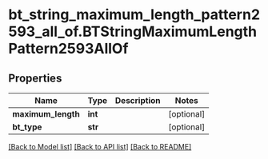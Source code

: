 # bt_string_maximum_length_pattern2593_all_of.BTStringMaximumLengthPattern2593AllOf

## Properties
Name | Type | Description | Notes
------------ | ------------- | ------------- | -------------
**maximum_length** | **int** |  | [optional] 
**bt_type** | **str** |  | [optional] 

[[Back to Model list]](../README.md#documentation-for-models) [[Back to API list]](../README.md#documentation-for-api-endpoints) [[Back to README]](../README.md)


